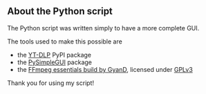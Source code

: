## About the Python script
The Python script was written simply to have a more complete GUI.

The tools used to make this possible are
  - the [YT-DLP](https://github.com/yt-dlp/yt-dlp) PyPI package
  - the [PySimpleGUI](https://pysimplegui.readthedocs.io/en/latest/) package
  - the [FFmpeg essentials build by GyanD](https://www.gyan.dev/ffmpeg/builds/), licensed under [GPLv3](https://www.gnu.org/licenses/gpl-3.0.html)

Thank you for using my script!
